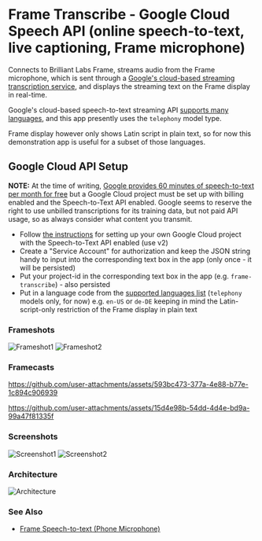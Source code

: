 # Frame Transcribe - Google Cloud Speech API (online speech-to-text, live captioning, Frame microphone)

Connects to Brilliant Labs Frame, streams audio from the Frame microphone, which is sent through a [Google's cloud-based streaming transcription service](https://cloud.google.com/speech-to-text), and displays the streaming text on the Frame display in real-time.

Google's cloud-based speech-to-text streaming API [supports many languages](https://cloud.google.com/speech-to-text/v2/docs/speech-to-text-supported-languages), and this app presently uses the `telephony` model type.

Frame display however only shows Latin script in plain text, so for now this demonstration app is useful for a subset of those languages.

## Google Cloud API Setup

**NOTE:** At the time of writing, [Google provides 60 minutes of speech-to-text per month for free](https://cloud.google.com/speech-to-text/pricing) but a Google Cloud project must be set up with billing enabled and the Speech-to-Text API enabled. Google seems to reserve the right to use unbilled transcriptions for its training data, but not paid API usage, so as always consider what content you transmit.

* Follow [the instructions](https://cloud.google.com/speech-to-text/docs/before-you-begin) for setting up your own Google Cloud project with the Speech-to-Text API enabled (use v2)
* Create a "Service Account" for authorization and keep the JSON string handy to input into the corresponding text box in the app (only once - it will be persisted)
* Put your project-id in the corresponding text box in the app (e.g. `frame-transcribe`) - also persisted
* Put in a language code from the [supported languages list](https://cloud.google.com/speech-to-text/v2/docs/speech-to-text-supported-languages) (`telephony` models only, for now) e.g. `en-US` or `de-DE` keeping in mind the Latin-script-only restriction of the Frame display in plain text


### Frameshots
![Frameshot1](docs/frameshot1.png)
![Frameshot2](docs/frameshot2.png)

### Framecasts

https://github.com/user-attachments/assets/593bc473-377a-4e88-b77e-1c894c906939

https://github.com/user-attachments/assets/15d4e98b-54dd-4d4e-bd9a-99a47f81335f

### Screenshots

![Screenshot1](docs/screenshot1.png)
![Screenshot2](docs/screenshot2.png)

### Architecture
![Architecture](docs/Frame%20App%20Architecture%20-%20Transcription%20-%20Google%20Speech%20API%20-%20Frame%20Microphone.svg)

### See Also
- [Frame Speech-to-text (Phone Microphone)](https://github.com/CitizenOneX/frame_flutter_stt_host)
